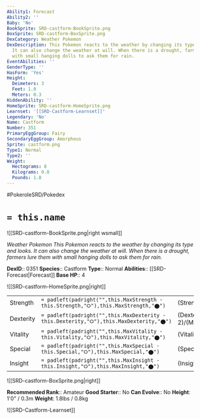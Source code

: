 ```yaml
---
Ability1: Forecast
Ability2: ''
Baby: 'No'
BookSprite: SRD-castform-BookSprite.png
BoxSprite: SRD-castform-BoxSprite.png
DexCategory: Weather Pokemon
DexDescription: This Pokemon reacts to the weather by changing its type and looks.
  It can also change the weather at will. When there is a drought, farmers lure them
  with small hanging dolls to ask them for rain.
EventAbilities: ''
GenderType: ''
HasForm: 'Yes'
Height:
  Deimeters: 3
  Feet: 1.0
  Meters: 0.3
HiddenAbility: ''
HomeSprite: SRD-castform-HomeSprite.png
Learnset: '[[SRD-Castform-Learnset]]'
Legendary: 'No'
Name: Castform
Number: 351
PrimaryEggGroup: Fairy
SecondaryEggGroup: Amorphous
Sprite: castform.png
Type1: Normal
Type2: ''
Weight:
  Hectograms: 8
  Kilograms: 0.8
  Pounds: 1.8
---
```


#PokeroleSRD/Pokedex

# `= this.name`

![[SRD-castform-BookSprite.png|right wsmall]]

*Weather Pokemon*
*This Pokemon reacts to the weather by changing its type and looks. It can also change the weather at will. When there is a drought, farmers lure them with small hanging dolls to ask them for rain.*

**DexID**:: 0351
**Species**:: Castform
**Type**:: Normal
**Abilities**:: [[SRD-Forecast|Forecast]]
**Base HP**:: 4

![[SRD-castform-HomeSprite.png|right]]

|           |                                                                                        |                                          |
| --------- | -------------------------------------------------------------------------------------- | ---------------------------------------- |
| Strength  | `= padleft(padright("",this.MaxStrength - this.Strength,"⭘"),this.MaxStrength,"⬤")`    | (Strength::2)/(MaxStrength::5)   |
| Dexterity | `= padleft(padright("",this.MaxDexterity - this.Dexterity,"⭘"),this.MaxDexterity,"⬤")` | (Dexterity:: 2)/(MaxDexterity::5) |
| Vitality  | `= padleft(padright("",this.MaxVitality - this.Vitality,"⭘"),this.MaxVitality,"⬤")`    | (Vitality::2)/(MaxVitality::5)   |
| Special   | `= padleft(padright("",this.MaxSpecial - this.Special,"⭘"),this.MaxSpecial,"⬤")`       | (Special::2)/(MaxSpecial::5)     |
| Insight   | `= padleft(padright("",this.MaxInsight - this.Insight,"⭘"),this.MaxInsight,"⬤")`       | (Insight::2)/(MaxInsight::5)     |

![[SRD-castform-BoxSprite.png|right]]

**Recommended Rank**:: Amateur
**Good Starter**:: No
**Can Evolve**:: No
**Height**: 1'0" / 0.3m
**Weight**: 1.8lbs / 0.8kg

![[SRD-Castform-Learnset]]